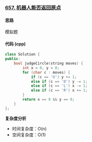 ### [657. 机器人能否返回原点](https://leetcode.cn/problems/robot-return-to-origin/description/)
#### 思路
模拟题
#### 代码 (cpp)
```cpp
class Solution {
public:
    bool judgeCircle(string moves) {
        int x = 0, y = 0;
        for (char c : moves) {
            if (c == 'U') y += 1;
            else if (c == 'D') y -= 1;
            else if (c == 'L') x -= 1;
            else if (c == 'R') x += 1;
        }
        return x == 0 && y == 0;
    }
};
```
**复杂度分析**
- 时间复杂度：O(n)
- 空间复杂度：O(1)
